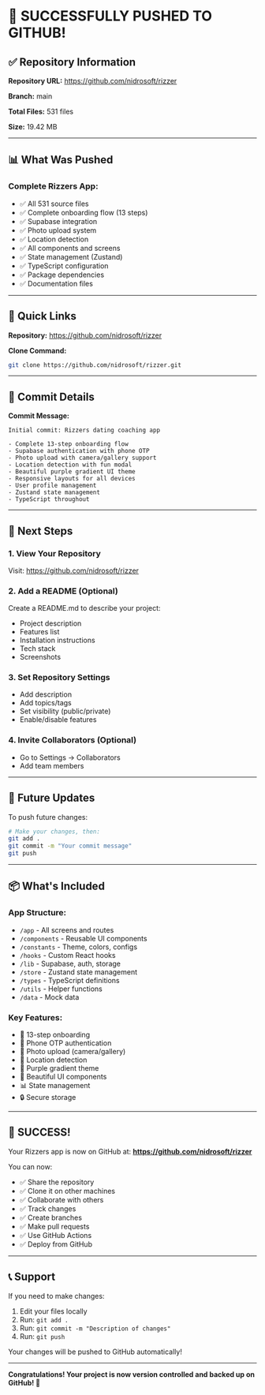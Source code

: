 # 🎉 **SUCCESSFULLY PUSHED TO GITHUB!**

## ✅ **Repository Information**

**Repository URL:** https://github.com/nidrosoft/rizzer

**Branch:** main

**Total Files:** 531 files

**Size:** 19.42 MB

---

## 📊 **What Was Pushed**

### **Complete Rizzers App:**
- ✅ All 531 source files
- ✅ Complete onboarding flow (13 steps)
- ✅ Supabase integration
- ✅ Photo upload system
- ✅ Location detection
- ✅ All components and screens
- ✅ State management (Zustand)
- ✅ TypeScript configuration
- ✅ Package dependencies
- ✅ Documentation files

---

## 🔗 **Quick Links**

**Repository:** https://github.com/nidrosoft/rizzer

**Clone Command:**
```bash
git clone https://github.com/nidrosoft/rizzer.git
```

---

## 📝 **Commit Details**

**Commit Message:**
```
Initial commit: Rizzers dating coaching app

- Complete 13-step onboarding flow
- Supabase authentication with phone OTP
- Photo upload with camera/gallery support
- Location detection with fun modal
- Beautiful purple gradient UI theme
- Responsive layouts for all devices
- User profile management
- Zustand state management
- TypeScript throughout
```

---

## 🎯 **Next Steps**

### **1. View Your Repository**
Visit: https://github.com/nidrosoft/rizzer

### **2. Add a README (Optional)**
Create a README.md to describe your project:
- Project description
- Features list
- Installation instructions
- Tech stack
- Screenshots

### **3. Set Repository Settings**
- Add description
- Add topics/tags
- Set visibility (public/private)
- Enable/disable features

### **4. Invite Collaborators (Optional)**
- Go to Settings → Collaborators
- Add team members

---

## 🔄 **Future Updates**

To push future changes:

```bash
# Make your changes, then:
git add .
git commit -m "Your commit message"
git push
```

---

## 📦 **What's Included**

### **App Structure:**
- `/app` - All screens and routes
- `/components` - Reusable UI components
- `/constants` - Theme, colors, configs
- `/hooks` - Custom React hooks
- `/lib` - Supabase, auth, storage
- `/store` - Zustand state management
- `/types` - TypeScript definitions
- `/utils` - Helper functions
- `/data` - Mock data

### **Key Features:**
- 📱 13-step onboarding
- 🔐 Phone OTP authentication
- 📸 Photo upload (camera/gallery)
- 📍 Location detection
- 💜 Purple gradient theme
- 🎨 Beautiful UI components
- 📊 State management
- 🔒 Secure storage

---

## 🎉 **SUCCESS!**

Your Rizzers app is now on GitHub at:
**https://github.com/nidrosoft/rizzer**

You can now:
- ✅ Share the repository
- ✅ Clone it on other machines
- ✅ Collaborate with others
- ✅ Track changes
- ✅ Create branches
- ✅ Make pull requests
- ✅ Use GitHub Actions
- ✅ Deploy from GitHub

---

## 📞 **Support**

If you need to make changes:
1. Edit your files locally
2. Run: `git add .`
3. Run: `git commit -m "Description of changes"`
4. Run: `git push`

Your changes will be pushed to GitHub automatically!

---

**Congratulations! Your project is now version controlled and backed up on GitHub! 🚀**
